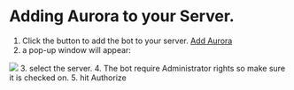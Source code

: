 # Adding Aurora to your Server.
1. Click the button to add the bot to your server.
<a class="btn" href="https://discordapp.com/oauth2/authorize?client_id=267719249693376512&amp;scope=bot&amp;permissions=8" onclick="javascript:void window.open('https://discordapp.com/oauth2/authorize?client_id=267719249693376512&amp;scope=bot&amp;permissions=8','1489163831504','width=500,height=600,toolbar=0,menubar=0,location=0,status=0,scrollbars=0,resizable=0,left=0,top=0');return false;">Add Aurora</a>
2. a pop-up window will appear:
<img src="/Aurora/img/addaurora.PNG">
3. select the server.
4. The bot require Administrator rights so make sure it is checked on.
5. hit Authorize


